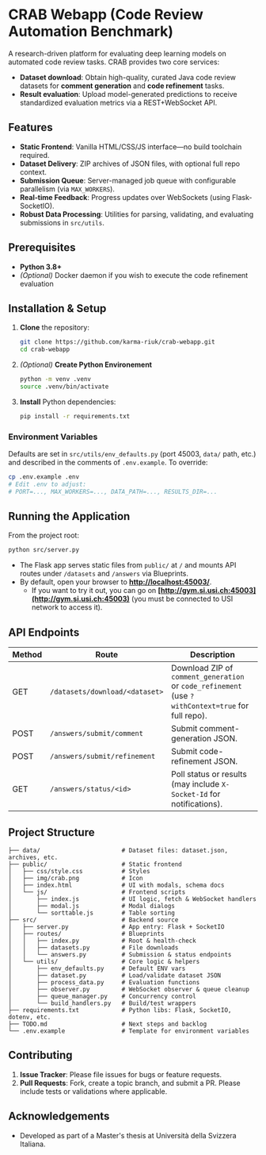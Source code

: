 # CRAB Webapp (Code Review Automation Benchmark)

A research-driven platform for evaluating deep learning models on automated code review tasks. CRAB provides two core services:

- **Dataset download**: Obtain high-quality, curated Java code review datasets for **comment
  generation** and **code refinement** tasks.
- **Result evaluation**: Upload model-generated predictions to receive standardized evaluation
  metrics via a REST+WebSocket API.

## Features

- **Static Frontend**: Vanilla HTML/CSS/JS interface—no build toolchain required.
- **Dataset Delivery**: ZIP archives of JSON files, with optional full repo context.
- **Submission Queue**: Server-managed job queue with configurable parallelism (via `MAX_WORKERS`).
- **Real‑time Feedback**: Progress updates over WebSockets (using Flask-SocketIO).
- **Robust Data Processing**: Utilities for parsing, validating, and evaluating submissions in `src/utils`.

## Prerequisites

- **Python 3.8+**
- *(Optional)* Docker daemon if you wish to execute the code refinement evaluation

## Installation & Setup

1. **Clone** the repository:

   ```bash
   git clone https://github.com/karma-riuk/crab-webapp.git
   cd crab-webapp
   ```

1. *(Optional)* **Create Python Environement**

   ```bash
   python -m venv .venv
   source .venv/bin/activate
   ```

1. **Install** Python dependencies:

   ```bash
   pip install -r requirements.txt
   ```

### Environment Variables

Defaults are set in `src/utils/env_defaults.py` (port 45003, `data/` path, etc.) and described in
the comments of `.env.example`. To override:

```bash
cp .env.example .env
# Edit .env to adjust:
# PORT=..., MAX_WORKERS=..., DATA_PATH=..., RESULTS_DIR=...
```

## Running the Application

From the project root:

```bash
python src/server.py
```

- The Flask app serves static files from `public/` at `/` and mounts API routes under `/datasets` and `/answers` via Blueprints.
- By default, open your browser to **[http://localhost:45003/](http://localhost:45003/)**.
  - If you want to try it out, you can go on **[http://gym.si.usi.ch:45003](http://gym.si.usi.ch:45003)** (you must be connected to USI network to access it).

## API Endpoints

| Method | Route | Description |
| ------ | ------------------------------ | ------------------------------------------------------------------------------------------------------------------------- |
| GET | `/datasets/download/<dataset>` | Download ZIP of `comment_generation` or `code_refinement` (use `?withContext=true` for full repo).|
| POST | `/answers/submit/comment` | Submit comment-generation JSON. |
| POST | `/answers/submit/refinement` | Submit code-refinement JSON. |
| GET | `/answers/status/<id>` | Poll status or results (may include `X-Socket-Id` for notifications). |

## Project Structure

```
├── data/                       # Dataset files: dataset.json, archives, etc.
├── public/                     # Static frontend
│   ├── css/style.css           # Styles
│   ├── img/crab.png            # Icon
│   ├── index.html              # UI with modals, schema docs
│   └── js/                     # Frontend scripts
│       ├── index.js            # UI logic, fetch & WebSocket handlers
│       ├── modal.js            # Modal dialogs
│       └── sorttable.js        # Table sorting
├── src/                        # Backend source
│   ├── server.py               # App entry: Flask + SocketIO
│   ├── routes/                 # Blueprints
│   │   ├── index.py            # Root & health-check
│   │   ├── datasets.py         # File downloads
│   │   └── answers.py          # Submission & status endpoints
│   └── utils/                  # Core logic & helpers
│       ├── env_defaults.py     # Default ENV vars
│       ├── dataset.py          # Load/validate dataset JSON
│       ├── process_data.py     # Evaluation functions
│       ├── observer.py         # WebSocket observer & queue cleanup
│       ├── queue_manager.py    # Concurrency control
│       └── build_handlers.py   # Build/test wrappers
├── requirements.txt            # Python libs: Flask, SocketIO, dotenv, etc.
├── TODO.md                     # Next steps and backlog
└── .env.example                # Template for environment variables
```

## Contributing

1. **Issue Tracker**: Please file issues for bugs or feature requests.
1. **Pull Requests**: Fork, create a topic branch, and submit a PR. Please include tests or validations where applicable.

## Acknowledgements

- Developed as part of a Master's thesis at Università della Svizzera Italiana.
